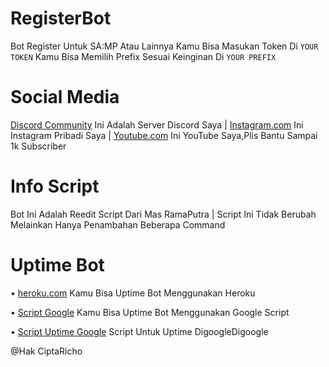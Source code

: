 # RegisterBot
Bot Register Untuk SA:MP Atau Lainnya
Kamu Bisa Masukan Token Di `YOUR TOKEN`
Kamu Bisa Memilih Prefix Sesuai Keinginan Di `YOUR PREFIX`

# Social Media
[Discord Community](https://discord.io/GbTeam) Ini Adalah Server Discord Saya | 
[Instagram.com](https://instagram.com/gbproject24/) Ini Instagram Pribadi Saya | 
[Youtube.com](https://youtube.com/c/GBGAMINGID) Ini YouTube Saya,Plis Bantu Sampai 1k Subscriber

# Info Script
Bot Ini Adalah Reedit Script Dari Mas RamaPutra | 
Script Ini Tidak Berubah Melainkan Hanya Penambahan Beberapa Command

# Uptime Bot
• [heroku.com](https://heroku.com) Kamu Bisa Uptime Bot Menggunakan Heroku

• [Script Google](https://script.google.com) Kamu Bisa Uptime Bot Menggunakan Google Script

• [Script Uptime Google](https://bin.zhycorp.net/laxavimuro.js) Script Untuk Uptime DigoogleDigoogle

@Hak CiptaRicho
